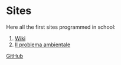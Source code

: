 # Sites

Here all the first sites programmed in school: 

1. [Wiki](https://matteofuso.github.io/Sites/wiki/)
1. [Il problema ambientale](https://matteofuso.github.io/Sites/il-problema-ambientale/)

[GitHub](https://github.com/matteofuso/Sites/)
